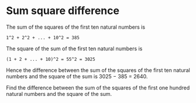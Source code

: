 # Sum square difference

The sum of the squares of the first ten natural numbers is

    1^2 + 2^2 + ... + 10^2 = 385
The square of the sum of the first ten natural numbers is

    (1 + 2 + ... + 10)^2 = 55^2 = 3025
Hence the difference between the sum of the squares of the first ten natural numbers and the square of the sum is 3025 − 385 = 2640.

Find the difference between the sum of the squares of the first one hundred natural numbers and the square of the sum.
